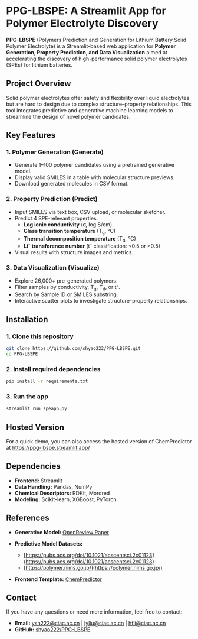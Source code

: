 # PPG-LBSPE: A Streamlit App for Polymer Electrolyte Discovery

**PPG-LBSPE** (Polymers Prediction and Generation for Lithium Battery Solid Polymer Electrolyte) is a Streamlit-based web application for **Polymer Generation, Property Prediction, and Data Visualization** aimed at accelerating the discovery of high-performance solid polymer electrolytes (SPEs) for lithium batteries.

## Project Overview

Solid polymer electrolytes offer safety and flexibility over liquid electrolytes but are hard to design due to complex structure–property relationships. This tool integrates predictive and generative machine learning models to streamline the design of novel polymer candidates.

## Key Features

### 1. Polymer Generation (Generate)
- Generate 1–100 polymer candidates using a pretrained generative model.
- Display valid SMILES in a table with molecular structure previews.
- Download generated molecules in CSV format.

### 2. Property Prediction (Predict)
- Input SMILES via text box, CSV upload, or molecular sketcher.
- Predict 4 SPE-relevant properties:
  - **Log ionic conductivity** (σ, log S/cm)
  - **Glass transition temperature** (T<sub>g</sub>, °C)
  - **Thermal decomposition temperature** (T<sub>d</sub>, °C)
  - **Li⁺ transference number** (t⁺ classification: <0.5 or >0.5)
- Visual results with structure images and metrics.

### 3. Data Visualization (Visualize)
- Explore 26,000+ pre-generated polymers.
- Filter samples by conductivity, T<sub>g</sub>, T<sub>d</sub>, or t⁺.
- Search by Sample ID or SMILES substring.
- Interactive scatter plots to investigate structure–property relationships.

## Installation

### 1. Clone this repository

```bash
git clone https://github.com/shyao222/PPG-LBSPE.git
cd PPG-LBSPE
````

### 2. Install required dependencies

```bash
pip install -r requirements.txt
```

### 3. Run the app

```bash
streamlit run speapp.py
```

## Hosted Version
For a quick demo, you can also access the hosted version of ChemPredictor at https://ppg-lbspe.streamlit.app/


## Dependencies

* **Frontend:** Streamlit
* **Data Handling:** Pandas, NumPy
* **Chemical Descriptors:** RDKit, Mordred
* **Modeling:** Scikit-learn, XGBoost, PyTorch

## References

* **Generative Model:** [OpenReview Paper](https://openreview.net/forum?id=l4IHywGq6a)
* **Predictive Model Datasets:**

  * [https://pubs.acs.org/doi/10.1021/acscentsci.2c01123](https://pubs.acs.org/doi/10.1021/acscentsci.2c01123)
  * [https://polymer.nims.go.jp/](https://polymer.nims.go.jp/)
* **Frontend Template:** [ChemPredictor](https://github.com/CubeStar1/ChemPredictor)

## Contact

If you have any questions or need more information, feel free to contact:

* **Email:** [ysh222@ciac.ac.cn](mailto:ysh222@ciac.ac.cn) | [lyliu@ciac.ac.cn](mailto:lyliu@ciac.ac.cn) | [hfli@ciac.ac.cn](mailto:hfli@ciac.ac.cn)
* **GitHub:** [shyao222/PPG-LBSPE](https://github.com/shyao222/PPG-LBSPE)
